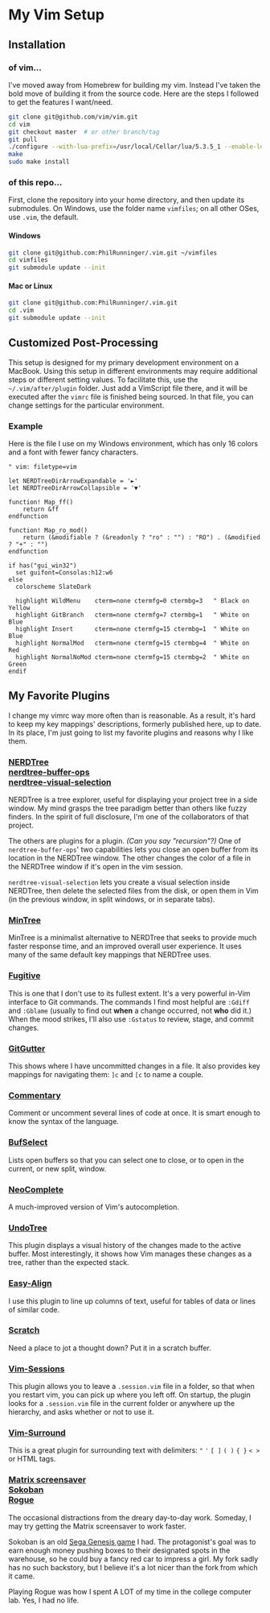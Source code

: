 # My Vim Setup

## Installation
### of vim...
I've moved away from Homebrew for building my vim. Instead I've taken the bold move of building it from the source code. Here are the steps I followed to get the features I want/need.

```bash
git clone git@github.com/vim/vim.git
cd vim
git checkout master  # or other branch/tag
git pull
./configure --with-lua-prefix=/usr/local/Cellar/lua/5.3.5_1 --enable-luainterp --disable-gui --enable-pythoninterp=yes --with-features=huge
make
sudo make install
```

### of this repo...
First, clone the repository into your home directory, and then update its submodules. On Windows, use the folder name `vimfiles`; on all other OSes, use `.vim`, the default.

#### Windows

```bash
git clone git@github.com:PhilRunninger/.vim.git ~/vimfiles
cd vimfiles
git submodule update --init
```
#### Mac or Linux

```bash
git clone git@github.com:PhilRunninger/.vim.git
cd .vim
git submodule update --init
```

## Customized Post-Processing

This setup is designed for my primary development environment on a MacBook. Using this setup in different environments may require additional steps or different setting values. To facilitate this, use the `~/.vim/after/plugin` folder. Just add a VimScript file there, and it will be executed after the `vimrc` file is finished being sourced. In that file, you can change settings for the particular environment.

### Example

Here is the file I use on my Windows environment, which has only 16 colors and a font with fewer fancy characters.

```vim
" vim: filetype=vim

let NERDTreeDirArrowExpandable = '►'
let NERDTreeDirArrowCollapsible = '▼'

function! Map_ff()
    return &ff
endfunction

function! Map_ro_mod()
    return (&modifiable ? (&readonly ? "ro" : "") : "RO") . (&modified ? "+" : "")
endfunction

if has("gui_win32")
  set guifont=Consolas:h12:w6
else
  colorscheme SlateDark

  highlight WildMenu    cterm=none ctermfg=0 ctermbg=3   " Black on Yellow
  highlight GitBranch   cterm=none ctermfg=7 ctermbg=1   " White on Blue
  highlight Insert      cterm=none ctermfg=15 ctermbg=1  " White on Blue
  highlight NormalMod   cterm=none ctermfg=15 ctermbg=4  " White on Red
  highlight NormalNoMod cterm=none ctermfg=15 ctermbg=2  " White on Green
endif
```

## My Favorite Plugins

I change my vimrc way more often than is reasonable. As a result, it's hard to keep my key mappings' descriptions, formerly published here, up to date. In its place, I'm just going to list my favorite plugins and reasons why I like them.

### [NERDTree](https://github.com/scrooloose/nerdtree)<br/>[nerdtree-buffer-ops](https://github.com/PhilRunninger/nerdtree-buffer-ops.git)<br/>[nerdtree-visual-selection](https://github.com/PhilRunninger/nerdtree-visual-selection.git)
NERDTree is a tree explorer, useful for displaying your project tree in a side window. My mind grasps the tree paradigm better than others like fuzzy finders. In the spirit of full disclosure, I'm one of the collaborators of that project.

The others are plugins for a plugin. *(Can you say "recursion"?)* One of `nerdtree-buffer-ops`' two capabilities lets you close an open buffer from its location in the NERDTree window. The other changes the color of a file in the NERDTree window if it's open in the vim session.

`nerdtree-visual-selection` lets you create a visual selection inside NERDTree, then delete the selected files from the disk, or open them in Vim (in the previous window, in split windows, or in separate tabs).

### [MinTree](https://github.com/PhilRunninger/mintree.git)
MinTree is a minimalist alternative to NERDTree that seeks to provide much faster response time, and an improved overall user experience. It uses many of the same default key mappings that NERDTree uses.

### [Fugitive](https://github.com/tpope/vim-fugitive)
This is one that I don't use to its fullest extent. It's a very powerful in-Vim interface to Git commands. The commands I find most helpful are `:Gdiff` and `:Gblame` (usually to find out **when** a change occurred, not **who** did it.) When the mood strikes, I'll also use `:Gstatus` to review, stage, and commit changes.

### [](https://github.com/w0rp/ale.git)
### [GitGutter](https://github.com/airblade/vim-gitgutter)
This shows where I have uncommitted changes in a file. It also provides key mappings for navigating them: `]c` and `[c` to name a couple.

### [Commentary](https://github.com/tpope/vim-commentary.git)
Comment or uncomment several lines of code at once. It is smart enough to know the syntax of the language.

### [](https://github.com/diepm/vim-rest-console.git)
### [BufSelect](https://github.com/PhilRunninger/bufselect.vim.git)
Lists open buffers so that you can select one to close, or to open in the current, or new split, window.

### [](https://github.com/guns/xterm-color-table.vim)
### [](https://github.com/morhetz/gruvbox.git)
### [](https://github.com/sotte/presenting.vim.git)
### [NeoComplete](https://github.com/Shougo/neocomplete.vim)
A much-improved version of Vim's autocompletion.

### [UndoTree](https://github.com/mbbill/undotree)
This plugin displays a visual history of the changes made to the active buffer. Most interestingly, it shows how Vim manages these changes as a tree, rather than the expected stack.

### [Easy-Align](https://github.com/junegunn/vim-easy-align)
I use this plugin to line up columns of text, useful for tables of data or lines of similar code.

### [Scratch](https://github.com/mtth/scratch.vim)
Need a place to jot a thought down? Put it in a scratch buffer.

### [Vim-Sessions](https://github.com/PhilRunninger/vim-sessions.git)
This plugin allows you to leave a `.session.vim` file in a folder, so that when you restart vim, you can pick up where you left off. On startup, the plugin looks for a `.session.vim` file in the current folder or anywhere up the hierarchy, and asks whether or not to use it.

### [](https://github.com/kshenoy/vim-signature)
### [](https://github.com/tpope/vim-repeat)
### [Vim-Surround](https://github.com/tpope/vim-surround)
This is a great plugin for surrounding text with delimiters: `"` `'` `[ ]` `( )` `{ }` `< >` or HTML tags.

### [](https://github.com/tpope/vim-unimpaired)
### [](https://github.com/tommcdo/vim-exchange.git)
### [](https://github.com/chrisbra/Recover.vim.git)
### [](https://github.com/lfv89/vim-interestingwords.git)
### [](https://github.com/tpope/vim-markdown)
### [](https://github.com/elzr/vim-json)
### [](https://github.com/vim-scripts/NSIS-syntax-highlighting)
### [](https://github.com/chrisbra/csv.vim)
### [](https://github.com/tpope/vim-jdaddy)

### [Matrix screensaver](https://github.com/uguu-org/vim-matrix-screensaver.git)<br/>[Sokoban](https://github.com/PhilRunninger/sokoban.vim.git)<br/>[Rogue](https://github.com/katono/rogue.vim.git)
The occasional distractions from the dreary day-to-day work. Someday, I may try getting the Matrix screensaver to work faster.

Sokoban is an old [Sega Genesis game](https://segaretro.org/Shove_It!_...The_Warehouse_Game) I had. The protagonist's goal was to earn enough money pushing boxes to their designated spots in the warehouse, so he could buy a fancy red car to impress a girl. My fork sadly has no such backstory, but I believe it's a lot nicer than the fork from which it came.

Playing Rogue was how I spent A LOT of my time in the college computer lab. Yes, I had no life.
